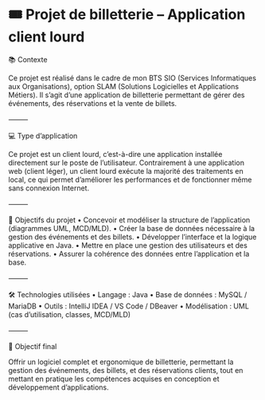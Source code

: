 # 🎟️ Projet de billetterie – Application client lourd

📚 Contexte

Ce projet est réalisé dans le cadre de mon BTS SIO (Services Informatiques aux Organisations), option SLAM (Solutions Logicielles et Applications Métiers).
Il s’agit d’une application de billetterie permettant de gérer des événements, des réservations et la vente de billets.

⸻

💻 Type d’application

Ce projet est un client lourd, c’est-à-dire une application installée directement sur le poste de l’utilisateur.
Contrairement à une application web (client léger), un client lourd exécute la majorité des traitements en local, ce qui permet d’améliorer les performances et de fonctionner même sans connexion Internet.

⸻

🧠 Objectifs du projet
	•	Concevoir et modéliser la structure de l’application (diagrammes UML, MCD/MLD).
	•	Créer la base de données nécessaire à la gestion des événements et des billets.
	•	Développer l’interface et la logique applicative en Java.
	•	Mettre en place une gestion des utilisateurs et des réservations.
	•	Assurer la cohérence des données entre l’application et la base.

⸻

🛠️ Technologies utilisées
	•	Langage : Java
	•	Base de données : MySQL / MariaDB
	•	Outils : IntelliJ IDEA / VS Code / DBeaver
	•	Modélisation : UML (cas d’utilisation, classes, MCD/MLD)

⸻

🚀 Objectif final

Offrir un logiciel complet et ergonomique de billetterie, permettant la gestion des événements, des billets, et des réservations clients, tout en mettant en pratique les compétences acquises en conception et développement d’applications.
